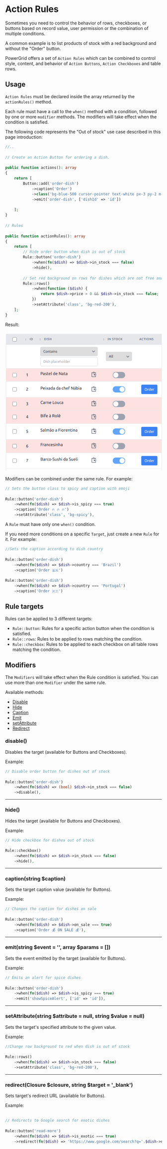 # Action Rules

Sometimes you need to control the behavior of rows, checkboxes, or buttons based on record value, user permission or the combination of multiple conditions.

A common example is to list products of stock with a red background and without the "Order" button.

PowerGrid offers a set of `Action Rules` which can be combined to control style, content, and behavior of `Action Buttons`, `Action Checkboxes` and table rows.

## Usage

`Action Rules` must be declared inside the array returned by the `actionRules()` method.

Each rule must have a call to the `when()` method with a condition, followed by one or more `modifier` methods. The modifiers will take effect when the condition is satisfied.

The following code represents the "Out of stock" use case described in this page introduction:

```php
//..

// Create an Action Button for ordering a dish.

public function actions(): array
{
    return [
        Button::add('order-dish')
            ->caption('Order')
            ->class('bg-blue-500 cursor-pointer text-white px-3 py-2 m-1 rounded text-sm')
            ->emit('order-dish', ['dishId' => 'id'])

    ];
}

// Rules

public function actionRules(): array
{
    return [
        // Hide order button when dish is out of stock
        Rule::button('order-dish')
            ->when(fn($dish) => $dish->in_stock === false)
            ->hide(),

        // Set red background on rows for dishes which are not free and are out of stock 
        Rule::rows()
            ->when(function ($dish) { 
                return $dish->price > 0 && $dish->in_stock === false;
            })
            ->setAttribute('class', 'bg-red-200'),
    ];
}
```

Result:

<img class="result-image" alt="disable" src="../_media/examples/action_rules/example.png" width="600"/>

Modifiers can be combined under the same rule. For example:

```php
// Sets the button class to spicy and caption with emoji

Rule::button('order-dish')
    ->when(fn($dish) => $dish->is_spicy === true)
    ->caption('Order 🔥 🔥 🔥')
    ->setAttribute('class', 'bg-spicy'),
```

A `Rule` must have only one `when()` condition.

If you need more conditions on a specific `Target`, just create a new `Rule` for it. For example:

```php
//Sets the caption according to dish country

Rule::button('order-dish')
    ->when(fn($dish) => $dish->country === 'Brazil')
    ->caption('Order 🇧🇷')

Rule::button('order-dish')
    ->when(fn($dish) => $dish->country === 'Portugal')
    ->caption('Order 🇵🇹')
```

## Rule targets

Rules can be applied to 3 different targets:

- `Rule::button`: Rules for a specific action button when the condition is satisfied.
- `Rule::rows`: Rules to be applied to rows matching the condition.
- `Rule::checkbox`: Rules to be applied to each checkbox on all table rows matching the condition.

## Modifiers

The `Modifiers` will take effect when the Rule condition is satisfied. You can use more than one `Modifier` under the same rule.

Available methods:

- [Disable](table/action-rules?id=disable)
- [Hide](table/action-rules?id=hide)
- [Caption](table/action-rules?id=captionstring-caption)
- [Emit](table/action-rules?id=emitstring-event-array-params-)
- [setAttribute](table/action-rules?id=setattributestring-attribute-null-string-value-null)
- [Redirect](table/action-rules?id=redirectclosure-closure-string-target-_blank)

### disable()

Disables the target (available for Buttons and Checkboxes).

Example:

```php
// Disable order button for dishes out of stock

Rule::button('order-dish')
    ->when(fn($dish) => (bool) $dish->in_stock === false)
    ->disable(),
```

---

### hide()

Hides the target (available for Buttons and Checkboxes).

Example:

```php
// Hide checkbox for dishes out of stock

Rule::checkbox()
    ->when(fn($dish) => $dish->in_stock === false)
    ->hide(),
```

---

### caption(string $caption)

Sets the target caption value (available for Buttons).

Example:

```php
// Changes the caption for dishes on sale

Rule::button('order-dish')
    ->when(fn($dish) => $dish->on_sale === true)
    ->caption('Order 💰 ON SALE 💰'),
```

---

### emit(string $event = '', array $params = [])

Sets the event emitted by the target (available for Buttons).

Example:

```php
// Emits an alert for spice dishes

Rule::button('order-dish')
    ->when(fn($dish) => $dish->is_spicy === true)
    ->emit('showSpiceAlert', ['id' => 'id']),
```

---

### setAttribute(string $attribute = null, string $value = null)

Sets the target's specified attribute to the given value.

Example:

```php
//Change row background to red when dish is out of stock

Rule::rows()
    ->when(fn($dish) => $dish->in_stock === false)
    ->setAttribute('class', 'bg-red-200'),
```

---

### redirect(Closure $closure, string $target = '_blank')

Sets target's redirect URL (available for Buttons).

Example:

```php

// Redirects to Google search for exotic dishes

Rule::button('read-more')
    ->when(fn($dish) => $dish->is_exotic === true)
    ->redirect(fn($dish) => 'https://www.google.com/search?q='.$dish->name, '_blank'),
```

